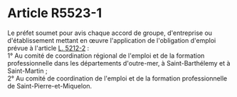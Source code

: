 # Article R5523-1

  
Le préfet soumet pour avis chaque accord de groupe, d'entreprise ou d'établissement mettant en œuvre l'application de l'obligation d'emploi prévue à l'article [L. 5212-2][1] :   
1° Au comité de coordination régional de l'emploi et de la formation professionnelle dans les départements d'outre-mer, à Saint-Barthélemy et à Saint-Martin ;   
2° Au comité de coordination de l'emploi et de la formation professionnelle de Saint-Pierre-et-Miquelon.

 [1]: /affichCodeArticle.do?cidTexte=LEGITEXT000006072050&idArticle=LEGIARTI000006903680&dateTexte=&categorieLien=cid